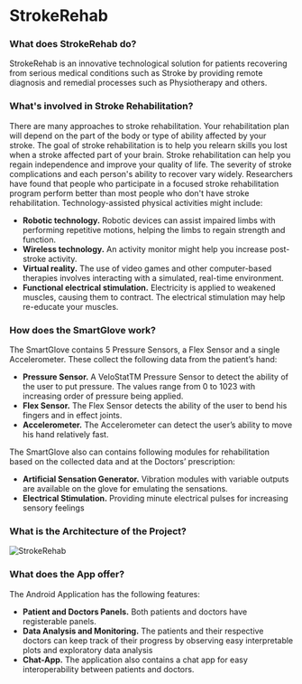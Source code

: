 # StrokeRehab

### What does StrokeRehab do?
StrokeRehab is an innovative technological
solution for patients recovering from serious
medical conditions such as Stroke by
providing remote diagnosis and remedial
processes such as Physiotherapy and others.
### What's involved in Stroke Rehabilitation?
There are many approaches to stroke
rehabilitation. Your rehabilitation plan will
depend on the part of the body or type of ability affected by your stroke.
The goal of stroke rehabilitation is to help you relearn skills you lost when a stroke affected part
of your brain. Stroke rehabilitation can help you regain independence and improve your quality
of life.
The severity of stroke complications and each person's ability to recover vary widely.
Researchers have found that people who participate in a focused stroke rehabilitation program
perform better than most people who don't have stroke rehabilitation.
Technology-assisted physical activities might include:
- **Robotic technology.** Robotic devices can assist impaired limbs with performing repetitive
motions, helping the limbs to regain strength and function.
- **Wireless technology.** An activity monitor might help you increase post-stroke activity.
- **Virtual reality.** The use of video games and other computer-based therapies involves
interacting with a simulated, real-time environment.
- **Functional electrical stimulation.** Electricity is applied to weakened muscles, causing
them to contract. The electrical stimulation may help re-educate your muscles.

### How does the SmartGlove work?
The SmartGlove contains 5 Pressure Sensors, a Flex Sensor and a single Accelerometer.
These collect the following data from the patient’s hand:
- **Pressure Sensor.** A VeloStatTM Pressure Sensor to detect the ability of the user to put
pressure. The values range from 0 to 1023 with increasing order of pressure being
applied.
- **Flex Sensor.** The Flex Sensor detects the ability of the user to bend his fingers and in effect joints.
- **Accelerometer.** The Accelerometer can detect the user’s ability to move his hand relatively fast.

The SmartGlove also can contains following modules for rehabilitation based on the collected data and at the Doctors’ prescription:
- **Artificial Sensation Generator.** Vibration modules with variable outputs are available on the glove for emulating the sensations.
- **Electrical Stimulation.** Providing minute electrical pulses for increasing sensory feelings

### What is the Architecture of the Project?

![StrokeRehab](https://github.com/joyendra/stroke-rehab/blob/master/readme/StrokeRehabArch.jpg)

### What does the App offer?
The Android Application has the following features:
- **Patient and Doctors Panels.** Both patients and doctors have registerable panels.
- **Data Analysis and Monitoring.** The patients and their respective doctors can keep track of their progress by observing easy interpretable plots and exploratory data analysis
- **Chat-App.** The application also contains a chat app for easy interoperability between patients and doctors.
